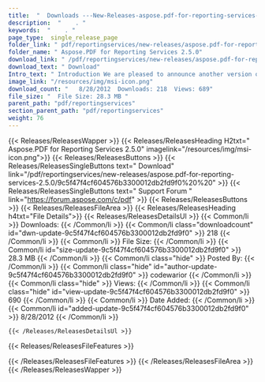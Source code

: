 ```yaml
---
title:  "  Downloads ---New-Releases-aspose.pdf-for-reporting-services-2.5.0 . " 
description:  "    . " 
keywords:  "    . " 
page_type:  single_release_page
folder_link: " pdf/reportingservices/new-releases/aspose.pdf-for-reporting-services-2.5.0/"
folder_name: " Aspose.PDF for Reporting Services 2.5.0"
download_link: " /pdf/reportingservices/new-releases/aspose.pdf-for-reporting-services-2.5.0/9c5f47f4cf604576b3300012db2fd9f0"
download_text: " Download"
Intro_text: " Introduction We are pleased to announce another version of Aspose.Pdf for Reporti..."
image_link: "/resources/img/msi-icon.png"
download_count: "   8/28/2012  Downloads: 218  Views: 689"
file_size: "  File Size: 28.3 MB "
parent_path: "pdf/reportingservices"
section_parent_path: "pdf/reportingservices"
weight: 76
---
```


{{< Releases/ReleasesWapper >}}
  {{< Releases/ReleasesHeading H2txt=" Aspose.PDF for Reporting Services 2.5.0" imagelink="/resources/img/msi-icon.png">}}
  {{< Releases/ReleasesButtons >}}
    {{< Releases/ReleasesSingleButtons text=" Download" link="/pdf/reportingservices/new-releases/aspose.pdf-for-reporting-services-2.5.0/9c5f47f4cf604576b3300012db2fd9f0%20%20" >}}
    {{< Releases/ReleasesSingleButtons text=" Support Forum " link="https://forum.aspose.com/c/pdf" >}}
  {{< Releases/ReleasesButtons >}}
  {{< Releases/ReleasesFileArea >}}
    {{< Releases/ReleasesHeading h4txt="File Details">}}
    {{< Releases/ReleasesDetailsUl >}}
            {{< Common/li  >}} Downloads: {{< /Common/li >}} 
      {{< Common/li class="downloadcount" id="dwn-update-9c5f47f4cf604576b3300012db2fd9f0" >}} 218 {{< /Common/li >}} 
      {{< Common/li  >}} File Size: {{< /Common/li >}} 
      {{< Common/li id="size-update-9c5f47f4cf604576b3300012db2fd9f0" >}} 28.3 MB {{< /Common/li >}} 
      {{< Common/li  class="hide" >}} Posted By: {{< /Common/li >}} 
      {{< Common/li class="hide" id="author-update-9c5f47f4cf604576b3300012db2fd9f0" >}} codewarior {{< /Common/li >}} 
      {{< Common/li class="hide"  >}} Views: {{< /Common/li >}} 
      {{< Common/li class="hide" id="view-update-9c5f47f4cf604576b3300012db2fd9f0" >}} 690 {{< /Common/li >}} 
      {{< Common/li  >}} Date Added: {{< /Common/li >}} 
      {{< Common/li id="added-update-9c5f47f4cf604576b3300012db2fd9f0" >}} 8/28/2012 {{< /Common/li >}} 

    {{< /Releases/ReleasesDetailsUl >}}

  {{< Releases/ReleasesFileFeatures >}}
      
  {{< /Releases/ReleasesFileFeatures >}}
 {{< /Releases/ReleasesFileArea >}}
{{< /Releases/ReleasesWapper >}}



